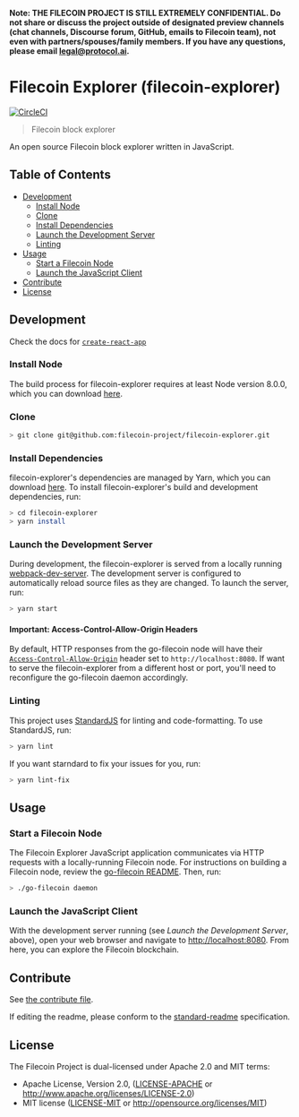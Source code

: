 **Note: THE FILECOIN PROJECT IS STILL EXTREMELY CONFIDENTIAL. Do not share or discuss the project outside of designated preview channels (chat channels, Discourse forum, GitHub, emails to Filecoin team), not even with partners/spouses/family members. If you have any questions, please email [legal@protocol.ai](mailto:legal@protocol.ai).**

# Filecoin Explorer (filecoin-explorer)

[![CircleCI](https://circleci.com/gh/filecoin-project/filecoin-explorer.svg?style=svg&circle-token=3b2c3a7a34d3e6927d9f49d518e9228478c72911)](https://circleci.com/gh/filecoin-project/filecoin-explorer)

> Filecoin block explorer

An open source Filecoin block explorer written in JavaScript.

## Table of Contents

- [Development](#development)
  - [Install Node](#install-node)
  - [Clone](#clone)
  - [Install Dependencies](#install-dependencies)
  - [Launch the Development Server](#launch-the-development-server)
  - [Linting](#linting)
- [Usage](#usage)
  - [Start a Filecoin Node](#start-a-filecoin-node)
  - [Launch the JavaScript Client](#launch-the-javascript-client)
- [Contribute](#contribute)
- [License](#license)

## Development

Check the docs for [`create-react-app`](https://github.com/facebook/create-react-app/blob/master/packages/react-scripts/template/README.md)

### Install Node

The build process for filecoin-explorer requires at least Node version 8.0.0, which you can download [here][1].

### Clone

```sh
> git clone git@github.com:filecoin-project/filecoin-explorer.git
```

### Install Dependencies

filecoin-explorer's dependencies are managed by Yarn, which you can download [here][2]. To install filecoin-explorer's
build and development dependencies, run:

```sh
> cd filecoin-explorer
> yarn install
```

### Launch the Development Server

During development, the filecoin-explorer is served from a locally running [webpack-dev-server][6]. The development
server is configured to automatically reload source files as they are changed. To launch the server, run:

```sh
> yarn start
```

#### Important: Access-Control-Allow-Origin Headers

By default, HTTP responses from the go-filecoin node will have their [`Access-Control-Allow-Origin`][5] header set to
`http://localhost:8080`. If want to serve the filecoin-explorer from a different host or port, you'll need to
reconfigure the go-filecoin daemon accordingly.

### Linting

This project uses [StandardJS][7] for linting and code-formatting. To use StandardJS, run:

```sh
> yarn lint
```

If you want starndard to fix your issues for you, run:

```sh
> yarn lint-fix
```

## Usage

### Start a Filecoin Node

The Filecoin Explorer JavaScript application communicates via HTTP requests with a locally-running Filecoin node. For
instructions on building a Filecoin node, review the [go-filecoin README][4]. Then, run:

```sh
> ./go-filecoin daemon
```

### Launch the JavaScript Client

With the development server running (see _Launch the Development Server_, above), open your web browser and navigate to
[http://localhost:8080](http://localhost:8080). From here, you can explore the Filecoin blockchain.

## Contribute

See [the contribute file](CONTRIBUTING.md).

If editing the readme, please conform to the [standard-readme][3] specification.

[1]: https://nodejs.org/en/download/releases/
[2]: https://yarnpkg.com/en/docs/install
[3]: https://github.com/RichardLitt/standard-readme
[4]: https://github.com/filecoin-project/go-filecoin
[5]: https://developer.mozilla.org/en-US/docs/Web/HTTP/Headers/Access-Control-Allow-Origin
[6]: https://github.com/webpack/webpack-dev-server
[7]: https://github.com/standard/standard

## License

The Filecoin Project is dual-licensed under Apache 2.0 and MIT terms:

- Apache License, Version 2.0, ([LICENSE-APACHE](https://github.com/filecoin-project/filecoin-explorer/blob/master/LICENSE-APACHE) or http://www.apache.org/licenses/LICENSE-2.0)
- MIT license ([LICENSE-MIT](https://github.com/filecoin-project/filecoin-explorer/blob/master/LICENSE-MIT) or http://opensource.org/licenses/MIT)
